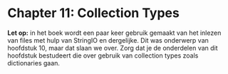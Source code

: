 # Chapter 11: Collection Types

**Let op:** in het boek wordt een paar keer gebruik gemaakt van het inlezen van files met hulp van StringIO en dergelijke. Dit was onderwerp van hoofdstuk 10, maar dat slaan we over. Zorg dat je de onderdelen van dit hoofdstuk bestudeert die over gebruik van collection types zoals dictionaries gaan.
